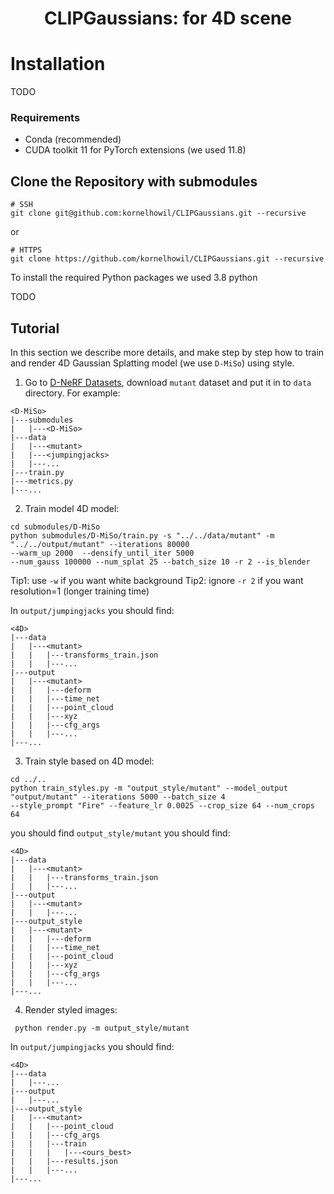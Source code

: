 <div align="center">
<h1> CLIPGaussians: for 4D scene</h1>

<div align="left">

# Installation

TODO

### Requirements

- Conda (recommended)
- CUDA toolkit 11 for PyTorch extensions (we used 11.8)

## Clone the Repository with submodules

```shell
# SSH
git clone git@github.com:kornelhowil/CLIPGaussians.git --recursive
```
or
```shell
# HTTPS
git clone https://github.com/kornelhowil/CLIPGaussians.git --recursive
```

To install the required Python packages we used 3.8 python 

TODO

## Tutorial 
In this section we describe more details, and make step by step how to train and render 4D Gaussian Splatting model (we use `D-MiSo`) using style.
1. Go to [D-NeRF Datasets](https://www.dropbox.com/scl/fi/cdcmkufncwcikk1dzbgb4/data.zip?rlkey=n5m21i84v2b2xk6h7qgiu8nkg&e=2&dl=0), download `mutant` dataset and put it in to `data` directory. For example:

```
<D-MiSo>
|---submodules
|   |---<D-MiSo>
|---data
|   |---<mutant>
|   |---<jumpingjacks>
|   |---...
|---train.py
|---metrics.py
|---...
```

2. Train model 4D model:

  ```shell
cd submodules/D-MiSo 
python submodules/D-MiSo/train.py -s "../../data/mutant" -m "../../output/mutant" --iterations 80000 
  --warm_up 2000  --densify_until_iter 5000   
  --num_gauss 100000 --num_splat 25 --batch_size 10 -r 2 --is_blender
  ```
Tip1: use `-w` if you want white background
Tip2: ignore `-r 2` if you want resolution=1 (longer training time)

In `output/jumpingjacks` you should find: 
```
<4D>
|---data
|   |---<mutant>
|   |   |---transforms_train.json
|   |   |---...
|---output
|   |---<mutant>
|   |   |---deform
|   |   |---time_net
|   |   |---point_cloud
|   |   |---xyz
|   |   |---cfg_args
|   |   |---...
|---...
```

3. Train style based on 4D model:

  ```shell
cd ../..
python train_styles.py -m "output_style/mutant" --model_output "output/mutant" --iterations 5000 --batch_size 4 
  --style_prompt "Fire" --feature_lr 0.0025 --crop_size 64 --num_crops 64 
 ```

you should find `output_style/mutant` you should find: 
```
<4D>
|---data
|   |---<mutant>
|   |   |---transforms_train.json
|   |   |---...
|---output
|   |---<mutant>
|   |   |---...
|---output_style
|   |---<mutant>
|   |   |---deform
|   |   |---time_net
|   |   |---point_cloud
|   |   |---xyz
|   |   |---cfg_args
|   |   |---...
|---...
```

4. Render styled images:
 
```shell
 python render.py -m output_style/mutant 
  ```
In `output/jumpingjacks` you should find: 
```
<4D>
|---data
|   |---...
|---output
|   |---...
|---output_style
|   |---<mutant>
|   |   |---point_cloud
|   |   |---cfg_args
|   |   |---train
|   |   |   |---<ours_best>
|   |   |---results.json
|   |   |---...
|---...
```